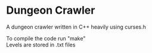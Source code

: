 # Dungeon Crawler
A dungeon crawler written in C++ heavily using curses.h

To compile the code run "make"  
Levels are stored in .txt files
